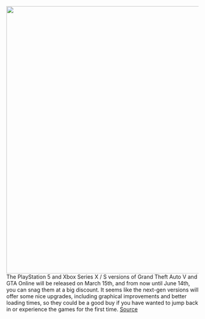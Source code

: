 <img src='https://cdn.vox-cdn.com/thumbor/Axn-jaowe_b-N78w7GG8CBqIBp0=/0x0:3840x2160/1200x800/filters:focal(1613x773:2227x1387)/cdn.vox-cdn.com/uploads/chorus_image/image/70594659/apps.3117.14492969036550054.5a1d.0.jpg' width='700px' /><br/>
The PlayStation 5 and Xbox Series X / S versions of Grand Theft Auto V and GTA Online will be released on March 15th, and from now until June 14th, you can snag them at a big discount. It seems like the next-gen versions will offer some nice upgrades, including graphical improvements and better loading times, so they could be a good buy if you have wanted to jump back in or experience the games for the first time.
<a href='https://www.theverge.com/2022/3/8/22967316/gta-v-ps5-xbox-series-x-s-next-gen-preload-preorder-cost'> Source <a/>
